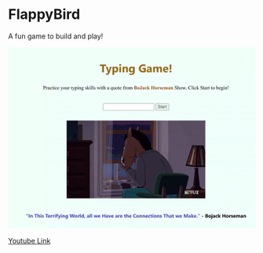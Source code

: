 # FlappyBird 

A fun game to build and play! 



<p align="center">
  <img src="https://github.com/Sadraw/BoJack-Horseman-game/blob/main/images/website.gif" />
</p>









[Youtube Link](https://www.youtube.com/watch?v=QjdKcIVtFLI)